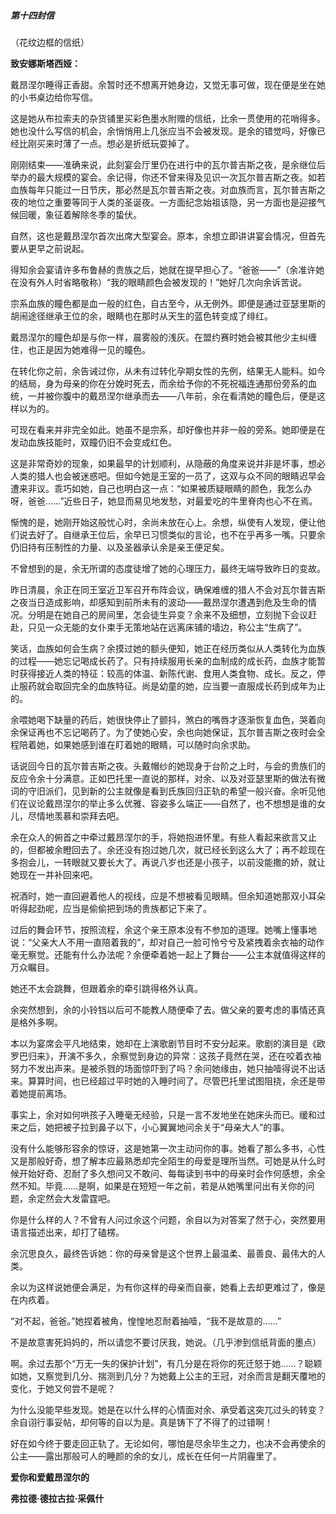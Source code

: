 ##### 第十四封信

（花纹边框的信纸）

**致安娜斯塔西娅：**

戴昂涅尔睡得正香甜。余暂时还不想离开她身边，又觉无事可做，现在便是坐在她的小书桌边给你写信。

这是她从布拉索夫的杂货铺里买彩色墨水附赠的信纸，比余一贯使用的花哨得多。她也没什么写信的机会，余悄悄用上几张应当不会被发现。是余的错觉吗，好像已经比刚买来时薄了一点。想必是折纸玩耍掉了。

刚刚结束——准确来说，此刻宴会厅里仍在进行中的瓦尔普吉斯之夜，是余继位后举办的最大规模的宴会。余记得，你还不曾来得及见识一次瓦尔普吉斯之夜。如若血族每年只能过一日节庆，那必然是瓦尔普吉斯之夜。对血族而言，瓦尔普吉斯之夜的地位之重要等同于人类的圣诞夜。一方面纪念始祖该隐，另一方面也是迎接气候回暖，象征着解除冬季的蛰伏。

自然，这也是戴昂涅尔首次出席大型宴会。原本，余想立即讲讲宴会情况，但首先要从更早之前说起。

得知余会宴请许多布鲁赫的贵族之后，她就在提早担心了。“爸爸——”（余准许她在没有外人时省略敬称）“我的眼睛颜色会被发现的！”她好几次向余诉苦说。

宗系血族的瞳色都是血一般的红色，自古至今，从无例外。即便是通过亚瑟里斯的胡闹途径继承王位的余，眼睛也在那时从天生的蓝色转变成了绯红。

戴昂涅尔的瞳色却是与你一样，晨雾般的浅灰。在盟约赛时她会被其他少主纠缠住，也正是因为她难得一见的瞳色。

在转化你之前，余告诫过你，从未有过转化孕期女性的先例，结果无人能料。如今的结局，身为母亲的你在分娩时死去，而余给予你的不死祝福连通那份旁系的血统，一并被你腹中的戴昂涅尔继承而去——八年前，余在看清她的瞳色后，便是这样以为的。

可现在看来并非完全如此。她虽不是宗系，却好像也并非一般的旁系。她即便是在发动血族技能时，双瞳仍旧不会变成红色。

这是非常奇妙的现象，如果最早的计划顺利，从隐蔽的角度来说并非是坏事，想必人类的猎人也会被迷惑吧。但如今她是王室的一员了，这双与众不同的眼睛迟早会遭来非议。乖巧如她，自己也明白这一点：“如果被质疑眼睛的颜色，我怎么办呀，爸爸……”近些日子，她显而易见地发愁，对最爱吃的牛里脊肉也心不在焉。

惭愧的是，她刚开始这般忧心时，余尚未放在心上。余想，纵使有人发现，便让他们说去好了。自继承王位后，余早已习惯类似的言论，也不在乎再多一嘴。只要余仍旧持有压制性的力量、以及圣器承认余是亲王便足矣。

不曾想到的是，余无所谓的态度徒增了她的心理压力，最终无端导致昨日的变故。

昨日清晨，余正在同王室近卫军召开布阵会议，确保难缠的猎人不会对瓦尔普吉斯之夜当日造成影响，却感知到前所未有的波动——戴昂涅尔遭遇到危及生命的情况。分明是在她自己的房间里，怎会徒生异变？余来不及细想，立刻抛下会议赶赴，只见一众无能的女仆束手无策地站在远离床铺的墙边，称公主“生病了”。

笑话，血族如何会生病？余摸过她的额头便知，她正在经历类似从人类转化为血族的过程——她忘记喝成长药了。只有持续服用长亲的血制成的成长药，血族才能暂时获得接近人类的特征：较高的体温、新陈代谢、食用人类食物、成长。反之，停止服药就会取回完全的血族特征。尚是幼童的她，应当要一直服成长药到成年为止的。

余喂她喝下缺量的药后，她很快停止了颤抖，煞白的嘴唇才逐渐恢复血色，哭着向余保证再也不忘记喝药了。为了使她心安，余也向她保证，瓦尔普吉斯之夜时会全程陪着她，如果她感到谁在盯着她的眼睛，可以随时向余求助。

话说回今日的瓦尔普吉斯之夜。头戴帽纱的她现身于台阶之上时，与会的贵族们的反应令余十分满意。正如巴托里一直说的那样，对余、以及对亚瑟里斯的做法有微词的守旧派们，见到新的公主就像是看到氏族回归正轨的希望一般兴奋。余听见他们在议论戴昂涅尔的举止多么优雅、容姿多么端正——自然了，也不想想是谁的女儿，尽情地羡慕和崇拜去吧。

余在众人的俯首之中牵过戴昂涅尔的手，将她抱进怀里。有些人看起来欲言又止的，但都被余瞪回去了。余还没有抱过她几次，就已经长到这么大了；再不趁现在多抱会儿，一转眼就又要长大了。再说八岁也还是小孩子，以前没能撒的娇，就让她现在一并补回来吧。

祝酒时，她一直回避着他人的视线，应是不想被看见眼睛。但余知道她那双小耳朵听得起劲呢，应当是偷偷把到场的贵族都记下来了。

过后的舞会环节，按照流程，余这个亲王原本没有不参加的道理。她嘴上懂事地说：“父亲大人不用一直陪着我的”，却对自己一脸可怜兮兮及紧拽着余衣袖的动作毫无察觉。还能有什么办法呢？余便牵着她一起上了舞台——公主本就值得这样的万众瞩目。

她还不太会跳舞，但跟着余的牵引跳得格外认真。

余突然想到，余的小铃铛以后可不能教人随便牵了去。做父亲的要考虑的事情还真是格外多啊。

本以为宴席会平凡地结束，她却在上演歌剧节目时不安分起来。歌剧的演目是《欧罗巴归来》，开演不多久，余察觉到身边的异常：这孩子竟然在哭，还在咬着衣袖努力不发出声来。是被杀戮的场面惊吓到了吗？余问她缘由，她只抽噎得说不出话来。算算时间，也已经超过平时她的入睡时间了。尽管巴托里试图阻挠，余还是带着她提前离场。

事实上，余对如何哄孩子入睡毫无经验，只是一言不发地坐在她床头而已。缓和过来之后，她把被子拉到鼻子以下，小心翼翼地问余关于“母亲大人”的事。

没有什么能够形容余的惊讶，这是她第一次主动问你的事。她看了那么多书，心性又是那般好奇，想了解本应最熟悉却完全陌生的母爱是理所当然。可她是从什么时候开始好奇、忍耐了多久想问又不敢问、每每读到书中的母亲时会作何感想，余全然不知。毕竟……是啊，如果是在短短一年之前，若是从她嘴里问出有关你的问题，余定然会大发雷霆吧。

你是什么样的人？不曾有人问过余这个问题，余自以为对答案了然于心，突然要用语言描述出来，却打了磕楞。

余沉思良久，最终告诉她：你的母亲曾是这个世界上最温柔、最善良、最伟大的人类。

余以为这样说她便会满足，为有你这样的母亲而自豪，她看上去却更难过了，像是在内疚着。

“对不起，爸爸。”她捏着被角，惶惶地忍耐着抽噎，“我不是故意的……”

不是故意害死妈妈的，所以请您不要讨厌我，她说。（几乎渗到信纸背面的墨点）

啊。余过去那个“万无一失的保护计划”，有几分是在将你的死迁怒于她……？聪颖如她，又察觉到几分、揣测到几分？为她戴上公主的王冠，对余而言是翻天覆地的变化，于她又何尝不是呢？

为什么没能早些发现。她是在以什么样的心情面对余、承受着这突兀过头的转变？余自诩行事妥帖，却何等的自以为是。真是铸下了不得了的过错啊！

好在如今终于要走回正轨了。无论如何，哪怕是尽余毕生之力，也决不会再使余的公主——露出那般可人的睡颜的余的女儿，成长在任何一片阴霾里了。

**爱你和爱戴昂涅尔的**

**弗拉德·德拉古拉·采佩什**

